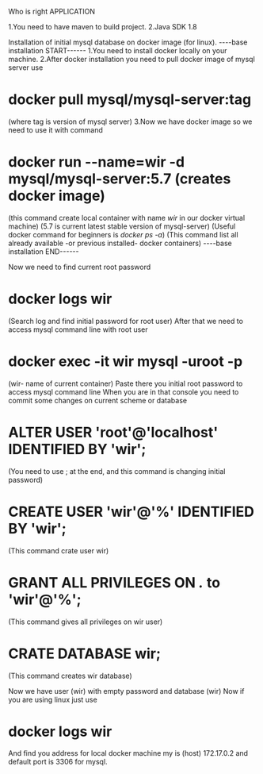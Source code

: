 Who is right APPLICATION

1.You need to have maven to build project.
2.Java SDK 1.8

Installation of initial mysql database on docker image (for linux).
----base installation START------
1.You need to install docker locally on your machine.
2.After docker installation you need to pull docker image of mysql server use 
# docker pull mysql/mysql-server:tag
(where tag is version of mysql server)
3.Now we have docker image so we need to use it with command
# docker run --name=wir -d mysql/mysql-server:5.7  (creates docker image)
(this command create local container with name *wir* in our docker virtual machine)
(5.7 is current latest stable version of mysql-server)
(Useful docker command for beginners is *docker ps -a*)
(This command list all already available -or previous installed- docker containers)
----base installation END------

Now we need to find current root password 
# docker logs wir 
(Search log and find initial password for root user)
After that we need to access mysql command line with root user
# docker exec -it wir mysql -uroot -p
(wir- name of current container)
Paste there you initial root password to access mysql command line
When you are in that console you need to commit some changes on current scheme or database
# ALTER USER 'root'@'localhost' IDENTIFIED BY 'wir'; 
(You need to use ; at the end, and this command is changing initial password)  
# CREATE USER 'wir'@'%' IDENTIFIED BY 'wir';
(This command crate user wir)
# GRANT ALL PRIVILEGES ON *.* to 'wir'@'%'; 
(This command gives all privileges on wir user)
# CRATE DATABASE wir;
(This command creates wir database)

Now we have user (wir) with empty password and database (wir)
Now if you are using linux just use
# docker logs wir
And find you address for local docker machine my is (host) 172.17.0.2 and default port is 3306 for mysql.